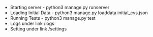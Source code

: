 - Starting server - python3 manage.py runserver
- Loading Initial Data - python3 manage.py loaddata initial_cvs.json
- Running Tests - python3 manage.py test
- Logs under link /logs
- Setting under link /settings
